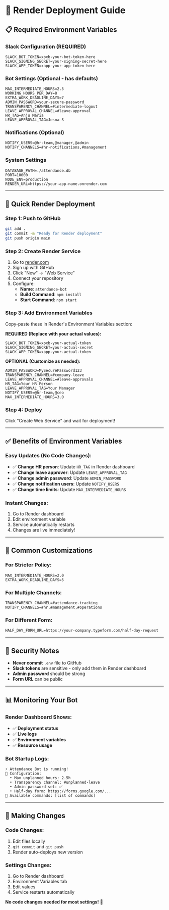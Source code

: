 # 🚀 Render Deployment Guide

## 📋 Required Environment Variables

### **Slack Configuration (REQUIRED)**
```
SLACK_BOT_TOKEN=xoxb-your-bot-token-here
SLACK_SIGNING_SECRET=your-signing-secret-here
SLACK_APP_TOKEN=xapp-your-app-token-here
```

### **Bot Settings (Optional - has defaults)**
```
MAX_INTERMEDIATE_HOURS=2.5
WORKING_HOURS_PER_DAY=8
EXTRA_WORK_DEADLINE_DAYS=7
ADMIN_PASSWORD=your-secure-password
TRANSPARENCY_CHANNEL=#intermediate-logout
LEAVE_APPROVAL_CHANNEL=#leave-approval
HR_TAG=Anju Maria
LEAVE_APPROVAL_TAG=Jesna S
```

### **Notifications (Optional)**
```
NOTIFY_USERS=@hr-team,@manager,@admin
NOTIFY_CHANNELS=#hr-notifications,#management
```

### **System Settings**
```
DATABASE_PATH=./attendance.db
PORT=10000
NODE_ENV=production
RENDER_URL=https://your-app-name.onrender.com
```

---

## 🎯 **Quick Render Deployment**

### **Step 1: Push to GitHub**
```bash
git add .
git commit -m "Ready for Render deployment"
git push origin main
```

### **Step 2: Create Render Service**
1. Go to [render.com](https://render.com)
2. Sign up with GitHub
3. Click "New" → "Web Service"
4. Connect your repository
5. Configure:
   - **Name**: `attendance-bot`
   - **Build Command**: `npm install`
   - **Start Command**: `npm start`

### **Step 3: Add Environment Variables**
Copy-paste these in Render's Environment Variables section:

**REQUIRED (Replace with your actual values):**
```
SLACK_BOT_TOKEN=xoxb-your-actual-token
SLACK_SIGNING_SECRET=your-actual-secret
SLACK_APP_TOKEN=xapp-your-actual-token
```

**OPTIONAL (Customize as needed):**
```
ADMIN_PASSWORD=MySecurePassword123
TRANSPARENCY_CHANNEL=#company-leave
LEAVE_APPROVAL_CHANNEL=#leave-approvals
HR_TAG=Your HR Person
LEAVE_APPROVAL_TAG=Your Manager
NOTIFY_USERS=@hr-team,@ceo
MAX_INTERMEDIATE_HOURS=3.0
```

### **Step 4: Deploy**
Click "Create Web Service" and wait for deployment!

---

## ✅ **Benefits of Environment Variables**

### **Easy Updates (No Code Changes):**
- ✅ **Change HR person**: Update `HR_TAG` in Render dashboard
- ✅ **Change leave approver**: Update `LEAVE_APPROVAL_TAG` 
- ✅ **Change admin password**: Update `ADMIN_PASSWORD` 
- ✅ **Change notification users**: Update `NOTIFY_USERS`
- ✅ **Change time limits**: Update `MAX_INTERMEDIATE_HOURS`

### **Instant Changes:**
1. Go to Render dashboard
2. Edit environment variable
3. Service automatically restarts
4. Changes are live immediately!

---

## 🔧 **Common Customizations**

### **For Stricter Policy:**
```
MAX_INTERMEDIATE_HOURS=2.0
EXTRA_WORK_DEADLINE_DAYS=5
```

### **For Multiple Channels:**
```
TRANSPARENCY_CHANNEL=#attendance-tracking
NOTIFY_CHANNELS=#hr,#management,#operations
```

### **For Different Form:**
```
HALF_DAY_FORM_URL=https://your-company.typeform.com/half-day-request
```

---

## 🚨 **Security Notes**

- **Never commit** `.env` file to GitHub
- **Slack tokens** are sensitive - only add them in Render dashboard
- **Admin password** should be strong
- **Form URL** can be public

---

## 📊 **Monitoring Your Bot**

### **Render Dashboard Shows:**
- ✅ **Deployment status**
- ✅ **Live logs**
- ✅ **Environment variables**
- ✅ **Resource usage**

### **Bot Startup Logs:**
```
⚡️ Attendance Bot is running!
📍 Configuration:
  • Max unplanned hours: 2.5h
  • Transparency channel: #unplanned-leave
  • Admin password set: ✅
  • Half-day form: https://forms.google.com/...
🚀 Available commands: [list of commands]
```

---

## 🔄 **Making Changes**

### **Code Changes:**
1. Edit files locally
2. `git commit` and `git push`
3. Render auto-deploys new version

### **Settings Changes:**
1. Go to Render dashboard
2. Environment Variables tab
3. Edit values
4. Service restarts automatically

**No code changes needed for most settings!** 🎉 
